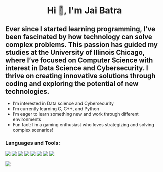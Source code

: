 <h1 align="center">Hi 👋, I'm Jai Batra</h1>


## Ever since I started learning programming, I’ve been fascinated by how technology can solve complex problems. This passion has guided my studies at the University of Illinois Chicago, where I’ve focused on Computer Science with interest in Data Science and Cybersecurity. I thrive on creating innovative solutions through coding and exploring the potential of new technologies. 

- I’m interested in Data science and Cybersecurity
- I’m currently learning C, C++, and Python
- I’m eager to learn something new and work through different environments
- Fun fact: I’m a gaming enthusiast who loves strategizing and solving complex scenarios!

### Languages and Tools:
![](https://img.shields.io/badge/Code-Java-informational?style=flat&logoColor=white&color=2bbc8a)
![](https://img.shields.io/badge/Code-Python-informational?style=flat&logoColor=white&color=2bbc8a)
![](https://img.shields.io/badge/Code-R-informational?style=flat&logoColor=white&color=2bbc8a)
![](https://img.shields.io/badge/Code-HTML-informational?style=flat&logoColor=white&color=2bbc8a)
![](https://img.shields.io/badge/Editor-IntelliJ_IDEA-informational?style=flat&logoColor=white&color=2bbc8a)
![](https://img.shields.io/badge/Editor-VSCode-informational?style=flat&logoColor=white&color=2bbc8a)
![](https://img.shields.io/badge/Editor-R-informational?style=flat&logoColor=white&color=2bbc8a)
![](https://img.shields.io/badge/Tools-Github-informational?style=flat&logoColor=white&color=2bbc8a)



  <img src="https://github-readme-stats.vercel.app/api?username=jaiibatra&show_icons=true&theme=radical">
</p>


<!---
jaiibatra/jaiibatra is a ✨ special ✨ repository because its `README.md` (this file) appears on your GitHub profile.
You can click the Preview link to take a look at your changes.
--->
